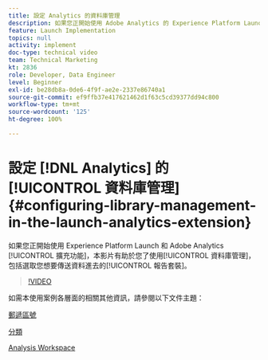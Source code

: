 ```yaml
---
title: 設定 Analytics 的資料庫管理
description: 如果您正開始使用 Adobe Analytics 的 Experience Platform Launch 擴充功能，本影片有助於您了使用設定的資料庫管理部分，包括選取您想要傳送資料進去的報告套裝。
feature: Launch Implementation
topics: null
activity: implement
doc-type: technical video
team: Technical Marketing
kt: 2836
role: Developer, Data Engineer
level: Beginner
exl-id: be28db8a-0de6-4f9f-ae2e-2337e86740a1
source-git-commit: ef9ffb37e417621462d1f63c5cd39377dd94c800
workflow-type: tm+mt
source-wordcount: '125'
ht-degree: 100%

---
```


# 設定 [!DNL Analytics] 的[!UICONTROL 資料庫管理] {#configuring-library-management-in-the-launch-analytics-extension}

如果您正開始使用 Experience Platform Launch 和 Adobe Analytics [!UICONTROL 擴充功能]，本影片有助於您了使用[!UICONTROL 資料庫管理]，包括選取您想要傳送資料進去的[!UICONTROL 報告套裝]。

>[!VIDEO](https://video.tv.adobe.com/v/27092/?quality=12)

如需本使用案例各層面的相關其他資訊，請參閱以下文件主題：

[郵遞區號](https://experienceleague.adobe.com/docs/analytics/components/dimensions/zip-code.html?lang=zh-Hant)

[分類](https://experienceleague.adobe.com/docs/analytics/components/classifications/c-classifications.html?lang=zh-Hant)

[Analysis Workspace](https://experienceleague.adobe.com/docs/analytics/analyze/analysis-workspace/analysis-workspace-features.html?lang=zh-Hant)
